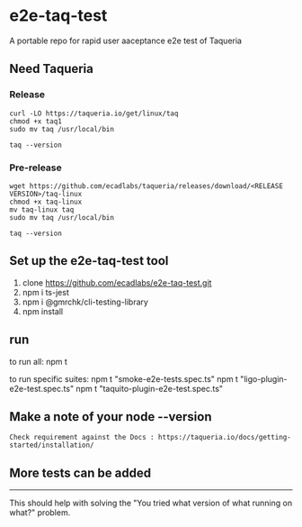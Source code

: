 # e2e-taq-test
A portable repo for rapid user aaceptance e2e test of Taqueria

## Need Taqueria
### Release
```
curl -LO https://taqueria.io/get/linux/taq
chmod +x taq1
sudo mv taq /usr/local/bin

taq --version
```
### Pre-release
```
wget https://github.com/ecadlabs/taqueria/releases/download/<RELEASE VERSION>/taq-linux
chmod +x taq-linux
mv taq-linux taq
sudo mv taq /usr/local/bin

taq --version
```
## Set up the e2e-taq-test tool

1. clone https://github.com/ecadlabs/e2e-taq-test.git
2. npm i ts-jest
3. npm i @gmrchk/cli-testing-library
4. npm install

## run

to run all: 
npm t

to run specific suites:
npm t "smoke-e2e-tests.spec.ts"
npm t "ligo-plugin-e2e-test.spec.ts"
npm t "taquito-plugin-e2e-test.spec.ts"

## Make a note of your node --version
    Check requirement against the Docs : https://taqueria.io/docs/getting-started/installation/
## More tests can be added
---
This should help with solving the "You tried what version of what running on what?" problem.
